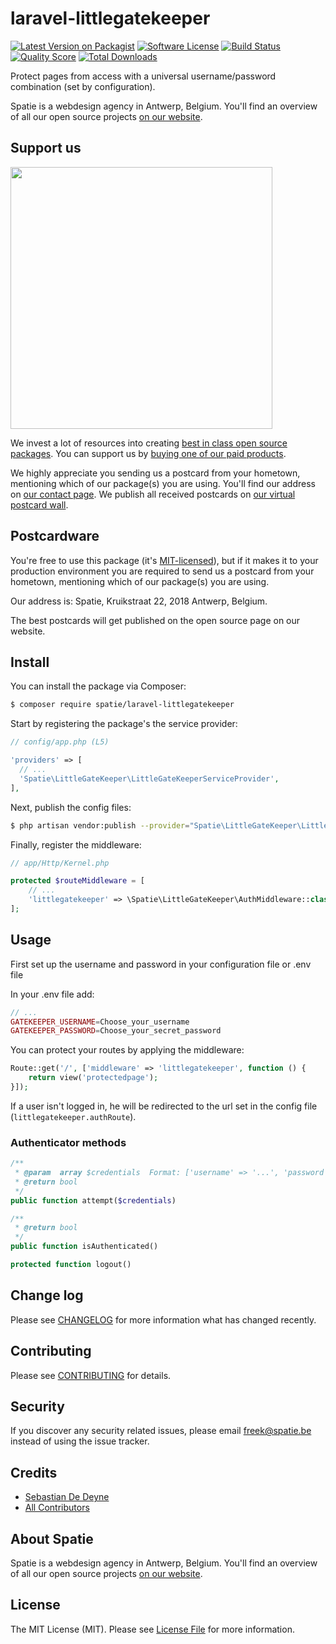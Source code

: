# laravel-littlegatekeeper

[![Latest Version on Packagist](https://img.shields.io/packagist/v/spatie/laravel-littlegatekeeper.svg?style=flat-square)](https://packagist.org/packages/spatie/laravel-littlegatekeeper)
[![Software License](https://img.shields.io/badge/license-MIT-brightgreen.svg?style=flat-square)](LICENSE.md)
[![Build Status](https://img.shields.io/travis/spatie/laravel-littlegatekeeper/master.svg?style=flat-square)](https://travis-ci.org/spatie/laravel-littlegatekeeper)
[![Quality Score](https://img.shields.io/scrutinizer/g/spatie/laravel-littlegatekeeper.svg?style=flat-square)](https://scrutinizer-ci.com/g/spatie/laravel-littlegatekeeper)
[![Total Downloads](https://img.shields.io/packagist/dt/spatie/laravel-littlegatekeeper.svg?style=flat-square)](https://packagist.org/packages/spatie/laravel-littlegatekeeper)

Protect pages from access with a universal username/password combination (set by configuration).

Spatie is a webdesign agency in Antwerp, Belgium. You'll find an overview of all our open source projects [on our website](https://spatie.be/opensource).

## Support us

[<img src="https://github-ads.s3.eu-central-1.amazonaws.com/laravel-littlegatekeeper.jpg?t=1" width="419px" />](https://spatie.be/github-ad-click/laravel-littlegatekeeper)

We invest a lot of resources into creating [best in class open source packages](https://spatie.be/open-source). You can support us by [buying one of our paid products](https://spatie.be/open-source/support-us).

We highly appreciate you sending us a postcard from your hometown, mentioning which of our package(s) you are using. You'll find our address on [our contact page](https://spatie.be/about-us). We publish all received postcards on [our virtual postcard wall](https://spatie.be/open-source/postcards).

## Postcardware

You're free to use this package (it's [MIT-licensed](LICENSE.md)), but if it makes it to your production environment you are required to send us a postcard from your hometown, mentioning which of our package(s) you are using.

Our address is: Spatie, Kruikstraat 22, 2018 Antwerp, Belgium.

The best postcards will get published on the open source page on our website.

## Install

You can install the package via Composer:

```bash
$ composer require spatie/laravel-littlegatekeeper
```

Start by registering the package's the service provider:

```php
// config/app.php (L5)

'providers' => [
  // ...
  'Spatie\LittleGateKeeper\LittleGateKeeperServiceProvider',
],
```

Next, publish the config files:

```bash
$ php artisan vendor:publish --provider="Spatie\LittleGateKeeper\LittleGateKeeperServiceProvider" --tag="config"
```

Finally, register the middleware:

```php
// app/Http/Kernel.php

protected $routeMiddleware = [
    // ...
    'littlegatekeeper' => \Spatie\LittleGateKeeper\AuthMiddleware::class,
];
```

## Usage

First set up the username and password in your configuration file or .env file

In your .env file add:
```php
// ...
GATEKEEPER_USERNAME=Choose_your_username
GATEKEEPER_PASSWORD=Choose_your_secret_password
```

You can protect your routes by applying the middleware:

```php
Route::get('/', ['middleware' => 'littlegatekeeper', function () {
    return view('protectedpage');
}]);
```

If a user isn't logged in, he will be redirected to the url set in the config file (`littlegatekeeper.authRoute`).

### Authenticator methods

```php
/**
 * @param  array $credentials  Format: ['username' => '...', 'password' => '...']
 * @return bool
 */
public function attempt($credentials)
```

```php
/**
 * @return bool
 */
public function isAuthenticated()
```

```php
protected function logout()
```

## Change log

Please see [CHANGELOG](CHANGELOG.md) for more information what has changed recently.

## Contributing

Please see [CONTRIBUTING](CONTRIBUTING.md) for details.

## Security

If you discover any security related issues, please email freek@spatie.be instead of using the issue tracker.

## Credits

- [Sebastian De Deyne](https://github.com/sebastiandedeyne)
- [All Contributors](../../contributors)

## About Spatie
Spatie is a webdesign agency in Antwerp, Belgium. You'll find an overview of all our open source projects [on our website](https://spatie.be/opensource).

## License

The MIT License (MIT). Please see [License File](LICENSE.md) for more information.
